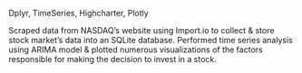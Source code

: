 
Dplyr, TimeSeries, Highcharter, Plotly

Scraped data from NASDAQ’s website using Import.io to collect & store stock market’s data into an SQLite database.
Performed time series analysis using ARIMA model & plotted numerous visualizations of the factors responsible for making
the decision to invest in a stock.
